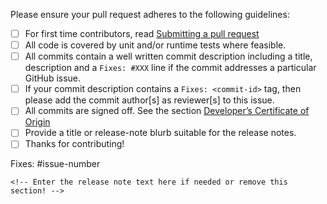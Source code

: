 Please ensure your pull request adheres to the following guidelines:

- [ ] For first time contributors, read [Submitting a pull request](https://docs.cilium.io/en/stable/contributing/development/contributing_guide/#submitting-a-pull-request)
- [ ] All code is covered by unit and/or runtime tests where feasible.
- [ ] All commits contain a well written commit description including a title,
      description and a `Fixes: #XXX` line if the commit addresses a particular
      GitHub issue.
- [ ] If your commit description contains a `Fixes: <commit-id>` tag, then
      please add the commit author[s] as reviewer[s] to this issue.
- [ ] All commits are signed off. See the section [Developer’s Certificate of Origin](https://docs.cilium.io/en/stable/contributing/development/contributing_guide/#dev-coo)
- [ ] Provide a title or release-note blurb suitable for the release notes.
- [ ] Thanks for contributing!

<!-- Description of change -->

Fixes: #issue-number

```release-note
<!-- Enter the release note text here if needed or remove this section! -->
```
